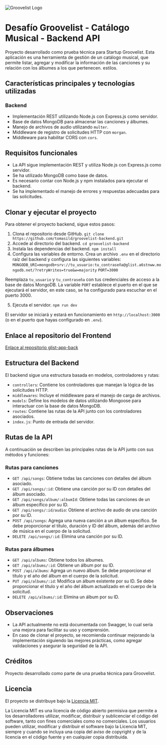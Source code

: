 

![Groovelist Logo](https://groovelistapplication2.s3.amazonaws.com/GrooveList/Landing+Page/logo-transparente.png) 
# Desafío Groovelist - Catálogo Musical - Backend API

Proyecto desarrollado como prueba técnica para Startup Groovelist. Esta aplicación es una herramienta de gestión de un catálogo musical, que permite listar, agregar y modificar la información de las canciones y su relación con los álbumes a los que pertenecen.
estilos.

## Características principales y tecnologías utilizadas

### Backend

- Implementación REST utilizando Node.js con Express.js como servidor.
- Base de datos MongoDB para almacenar las canciones y álbumes.
- Manejo de archivos de audio utilizando `multer`.
- Middleware de registro de solicitudes HTTP con `morgan`.
- Middleware para habilitar CORS con `cors`.

## Requisitos funcionales

- La API sigue implementación REST y utiliza Node.js con Express.js como servidor.
- Se ha utilizado MongoDB como base de datos.
- Es necesario contar con Node.js y npm instalados para ejecutar el backend.
- Se ha implementado el manejo de errores y respuestas adecuadas para las solicitudes.

## Clonar y ejecutar el proyecto
Para obtener el proyecto backend, sigue estos pasos:

1. Clona el repositorio desde GitHub.
`git clone https://github.com/tomasild/groovelist-backend.git`
2. Accede al directorio del backend.
`cd groovelist-backend`
3. Instala las dependencias del backend.
`npm install`
4. Configura las variables de entorno. Crea un archivo `.env` en el directorio raíz del backend y configura las siguientes variables:
`MONGODB_URI=mongodb+srv://tu_usuario:tu_contraseña@glist.a6stnww.mongodb.net/?retryWrites=true&w=majority`
`PORT=3000`

Reemplaza `tu_usuario` y `tu_contraseña` con tus credenciales de acceso a la base de datos MongoDB. La variable `PORT` establece el puerto en el que se ejecutará el servidor, en este caso, se ha configurado para escuchar en el puerto 3000.

5. Ejecuta el servidor.
`npm run dev`

El servidor se iniciará y estará en funcionamiento en `http://localhost:3000` (o en el puerto que hayas configurado en `.env`).

## Enlace al repositorio del Frontend

[Enlace al repositorio glist-app-back](https://github.com/tomasild/glist-app-front/)

## Estructura del Backend

El backend sigue una estructura basada en modelos, controladores y rutas:

- `controllers`: Contiene los controladores que manejan la lógica de las solicitudes HTTP.
- `middlewares`: Incluye el middleware para el manejo de carga de archivos.
- `models`: Define los modelos de datos utilizando Mongoose para interactuar con la base de datos MongoDB.
- `routes`: Contiene las rutas de la API junto con los controladores asociados.
- `index.js`: Punto de entrada del servidor.

## Rutas de la API

A continuación se describen las principales rutas de la API junto con sus métodos y funciones:

### Rutas para canciones

- `GET /api/songs`: Obtiene todas las canciones con detalles del álbum asociado.
- `GET /api/songs/:id`: Obtiene una canción por su ID con detalles del álbum asociado.
- `GET /api/songs/album/:albumId`: Obtiene todas las canciones de un álbum específico por su ID.
- `GET /api/songs/:id/audio`: Obtiene el archivo de audio de una canción por su ID.
- `POST /api/songs`: Agrega una nueva canción a un álbum específico. Se debe proporcionar el título, duración y ID del álbum, además del archivo de música en el cuerpo de la solicitud.
- `DELETE /api/songs/:id`: Elimina una canción por su ID.

### Rutas para álbumes

- `GET /api/albums`: Obtiene todos los álbumes.
- `GET /api/albums/:id`: Obtiene un álbum por su ID.
- `POST /api/albums`: Agrega un nuevo álbum. Se debe proporcionar el título y el año del álbum en el cuerpo de la solicitud.
- `PUT /api/albums/:id`: Modifica un álbum existente por su ID. Se debe proporcionar el título y el año del álbum actualizado en el cuerpo de la solicitud.
- `DELETE /api/albums/:id`: Elimina un álbum por su ID.

## Observaciones 

- La API actualmente no está documentada con Swagger, lo cual sería una mejora para facilitar su uso y comprensión.
- En caso de clonar el proyecto, se recomienda continuar mejorando la implementación siguiendo las mejores prácticas, como agregar validaciones y asegurar la seguridad de la API.

## Créditos

Proyecto desarrollado como parte de una prueba técnica para Groovelist.

## Licencia

El proyecto se distribuye bajo la [Licencia MIT](https://opensource.org/licenses/MIT).

La Licencia MIT es una licencia de código abierto permisiva que permite a los desarrolladores utilizar, modificar, distribuir y sublicenciar el código del software, tanto con fines comerciales como no comerciales. Los usuarios pueden utilizar, modificar y distribuir el software bajo la Licencia MIT, siempre y cuando se incluya una copia del aviso de copyright y de la licencia en el código fuente y en cualquier copia distribuida.



